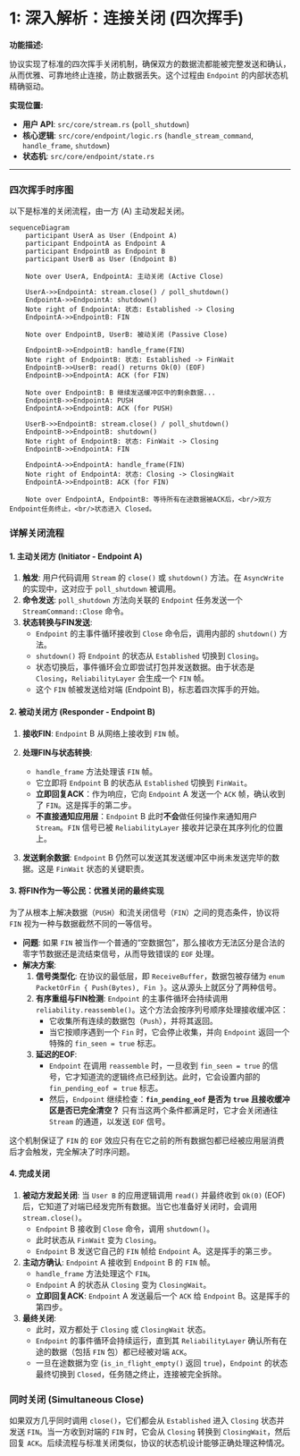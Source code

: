 # 1: 深入解析：连接关闭 (四次挥手)

**功能描述:**

协议实现了标准的四次挥手关闭机制，确保双方的数据流都能被完整发送和确认，从而优雅、可靠地终止连接，防止数据丢失。这个过程由 `Endpoint` 的内部状态机精确驱动。

**实现位置:**

- **用户 API**: `src/core/stream.rs` (`poll_shutdown`)
- **核心逻辑**: `src/core/endpoint/logic.rs` (`handle_stream_command`, `handle_frame`, `shutdown`)
- **状态机**: `src/core/endpoint/state.rs`

---

### 四次挥手时序图

以下是标准的关闭流程，由一方 (A) 主动发起关闭。

```mermaid
sequenceDiagram
    participant UserA as User (Endpoint A)
    participant EndpointA as Endpoint A
    participant EndpointB as Endpoint B
    participant UserB as User (Endpoint B)

    Note over UserA, EndpointA: 主动关闭 (Active Close)

    UserA->>EndpointA: stream.close() / poll_shutdown()
    EndpointA->>EndpointA: shutdown()
    Note right of EndpointA: 状态: Established -> Closing
    EndpointA->>EndpointB: FIN
    
    Note over EndpointB, UserB: 被动关闭 (Passive Close)

    EndpointB->>EndpointB: handle_frame(FIN)
    Note right of EndpointB: 状态: Established -> FinWait
    EndpointB->>UserB: read() returns Ok(0) (EOF)
    EndpointB->>EndpointA: ACK (for FIN)

    Note over EndpointB: B 继续发送缓冲区中的剩余数据...
    EndpointB->>EndpointA: PUSH
    EndpointA->>EndpointB: ACK (for PUSH)

    UserB->>EndpointB: stream.close() / poll_shutdown()
    EndpointB->>EndpointB: shutdown()
    Note right of EndpointB: 状态: FinWait -> Closing
    EndpointB->>EndpointA: FIN

    EndpointA->>EndpointA: handle_frame(FIN)
    Note right of EndpointA: 状态: Closing -> ClosingWait
    EndpointA->>EndpointB: ACK (for FIN)

    Note over EndpointA, EndpointB: 等待所有在途数据被ACK后，<br/>双方Endpoint任务终止，<br/>状态进入 Closed。
```

### 详解关闭流程

#### 1. 主动关闭方 (Initiator - Endpoint A)

1.  **触发**: 用户代码调用 `Stream` 的 `close()` 或 `shutdown()` 方法。在 `AsyncWrite` 的实现中，这对应于 `poll_shutdown` 被调用。
2.  **命令发送**: `poll_shutdown` 方法向关联的 `Endpoint` 任务发送一个 `StreamCommand::Close` 命令。
3.  **状态转换与FIN发送**:
    - `Endpoint` 的主事件循环接收到 `Close` 命令后，调用内部的 `shutdown()` 方法。
    - `shutdown()` 将 `Endpoint` 的状态从 `Established` 切换到 `Closing`。
    - 状态切换后，事件循环会立即尝试打包并发送数据。由于状态是 `Closing`，`ReliabilityLayer` 会生成一个 `FIN` 帧。
    - 这个 `FIN` 帧被发送给对端 (Endpoint B)，标志着四次挥手的开始。

#### 2. 被动关闭方 (Responder - Endpoint B)

1.  **接收FIN**: `Endpoint` B 从网络上接收到 `FIN` 帧。
2.  **处理FIN与状态转换**:
    - `handle_frame` 方法处理该 `FIN` 帧。
    - 它立即将 `Endpoint` B 的状态从 `Established` 切换到 `FinWait`。
    - **立即回复ACK**：作为响应，它向 `Endpoint` A 发送一个 `ACK` 帧，确认收到了 `FIN`。这是挥手的第二步。
    - **不直接通知应用层**：`Endpoint` B 此时**不会**做任何操作来通知用户 `Stream`。`FIN` 信号已被 `ReliabilityLayer` 接收并记录在其序列化的位置上。

3.  **发送剩余数据**: `Endpoint` B 仍然可以发送其发送缓冲区中尚未发送完毕的数据。这是 `FinWait` 状态的关键职责。

#### 3. 将FIN作为一等公民：优雅关闭的最终实现

为了从根本上解决数据（`PUSH`）和流关闭信号（`FIN`）之间的竞态条件，协议将 `FIN` 视为一种与数据截然不同的一等信号。

- **问题**: 如果 `FIN` 被当作一个普通的“空数据包”，那么接收方无法区分是合法的零字节数据还是流结束信号，从而导致错误的 `EOF` 处理。
- **解决方案**:
    1.  **信号类型化**: 在协议的最低层，即 `ReceiveBuffer`，数据包被存储为 `enum PacketOrFin { Push(Bytes), Fin }`。这从源头上就区分了两种信号。
    2.  **有序重组与FIN检测**: `Endpoint` 的主事件循环会持续调用 `reliability.reassemble()`。这个方法会按序列号顺序处理接收缓冲区：
        - 它收集所有连续的数据包（`Push`），并将其返回。
        - 当它按顺序遇到一个 `Fin` 时，它会停止收集，并向 `Endpoint` 返回一个特殊的 `fin_seen = true` 标志。
    3.  **延迟的EOF**:
        - `Endpoint` 在调用 `reassemble` 时，一旦收到 `fin_seen = true` 的信号，它才知道流的逻辑终点已经到达。此时，它会设置内部的 `fin_pending_eof = true` 标志。
        - 然后，`Endpoint` 继续检查：**`fin_pending_eof` 是否为 `true` 且接收缓冲区是否已完全清空？** 只有当这两个条件都满足时，它才会关闭通往 `Stream` 的通道，以发送 `EOF` 信号。

这个机制保证了 `FIN` 的 `EOF` 效应只有在它之前的所有数据包都已经被应用层消费后才会触发，完全解决了时序问题。

#### 4. 完成关闭

1.  **被动方发起关闭**: 当 `User B` 的应用逻辑调用 `read()` 并最终收到 `Ok(0)` (EOF) 后，它知道了对端已经发完所有数据。当它也准备好关闭时，会调用 `stream.close()`。
    - `Endpoint` B 接收到 `Close` 命令，调用 `shutdown()`。
    - 此时状态从 `FinWait` 变为 `Closing`。
    - `Endpoint` B 发送它自己的 `FIN` 帧给 `Endpoint` A。这是挥手的第三步。
2.  **主动方确认**: `Endpoint` A 接收到 `Endpoint` B 的 `FIN` 帧。
    - `handle_frame` 方法处理这个 `FIN`。
    - `Endpoint` A 的状态从 `Closing` 变为 `ClosingWait`。
    - **立即回复ACK**: `Endpoint` A 发送最后一个 `ACK` 给 `Endpoint` B。这是挥手的第四步。
3.  **最终关闭**:
    - 此时，双方都处于 `Closing` 或 `ClosingWait` 状态。
    - `Endpoint` 的事件循环会持续运行，直到其 `ReliabilityLayer` 确认所有在途的数据（包括 `FIN` 包）都已经被对端 `ACK`。
    - 一旦在途数据为空 (`is_in_flight_empty()` 返回 `true`)，`Endpoint` 的状态最终切换到 `Closed`，任务随之终止，连接被完全拆除。

### 同时关闭 (Simultaneous Close)

如果双方几乎同时调用 `close()`，它们都会从 `Established` 进入 `Closing` 状态并发送 `FIN`。当一方收到对端的 `FIN` 时，它会从 `Closing` 转换到 `ClosingWait`，然后回复 `ACK`。后续流程与标准关闭类似，协议的状态机设计能够正确处理这种情况。 